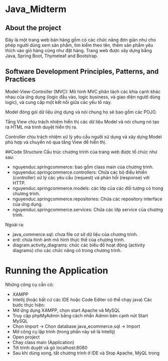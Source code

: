    # Java_Midterm
## About the project
Đây là một trang web bán hàng gồm có các chức năng đơn giản như cho phép người dùng xem sản phẩm, tìm kiếm theo tên, thêm sản phẩm yêu thích vào giỏ hàng cũng như đặt hàng. Trang web được xây dựng bằng Java, Spring Boot, Thymeleaf and Bootstrap.

## Software Development Principles, Patterns, and Practices
Model-View-Controller (MVC): Mô hình MVC phân tách các khía cạnh khác nhau của ứng dụng (logic đầu vào, logic business, và giao diện người dùng logic), và cung cấp một kết nối giữa các yếu tố này.

Model đóng gói dữ liệu ứng dụng và nói chung họ sẽ bao gồm các POJO.

Tầng View chịu trách nhiệm hiển thị các dữ liệu Model và nói chung nó tạo ra HTML mà trình duyệt hiển thị ra.

Controller chịu trách nhiệm xử lý yêu cầu người sử dụng và xây dựng Model phù hợp và chuyển nó qua tầng View để hiển thị.

##Code Structure
Cấu trúc chương trình của trang web được tổ chức như sau:
- nguyenduc.springcommerce: bao gồm class main của chương trình.
- nguyenduc.springcommerce.controllers: Chứa các bộ điều khiển (controller) xử lý các yêu cầu (request) và phản hồi (response) với HTTP.
- nguyenduc.springcommerce.models:  các lớp của các đối tượng có trong chương trình.
- nguyenduc.springcommerce.repositories: Chứa các repository interface của ứng dụng.
- nguyenduc.springcommerce.services: Chứa các lớp service của chương trình.

Ngoài ra: 
- java_commerce.sql: chưa file cơ sở dữ liệu của chương trình.
- erd: chứa hình ảnh mô hình thực thể của chương trình.
- diagram.activity_diagrams: chức các biểu đồ hoạt động (activity diagrams) cho các chức năng có trong chương trình.
# Running the Application
Những công cụ cần có: 
- XAMPP
- Intellij (hoặc bất cứ các IDE hoặc Code Editer có thể chạy java)
Các bước thực hiện:
- Mở ứng dụng XAMPP, chọn start Apache và MySQL
- Truy cập phpMyAdmin bằng cách nhấn Admin bên cạnh nút Start MySQL
- Chọn import -> Chọn database java_ecommerce.sql -> Import
- Mở công cụ lập trình (trong phần này sẽ là Intellij)
- Open project
- Chạy class main (Application)
- Tới trình duyệt và gõ localhost:8080
- Sau khi dùng xong, tắt chương trình ở IDE và Stop Apache, MýQL trong 

